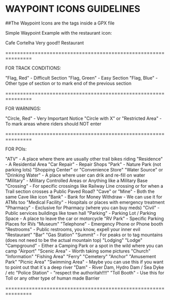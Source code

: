 # WAYPOINT ICONS GUIDELINES

##The Waypoint Icons are the <sym></sym> tags inside a GPX file

Simple Waypoint Example with the restaurant icon:

<wpt lat="37.25712776184082" lon="-7.956011295318604">
    <name>Cafe Cortelha</name>
    <desc>Very good!!</desc>
    <sym>Restaurant</sym>
</wpt>


===============================================================


FOR TRACK CONDITIONS:

"Flag, Red" - Difficult Section
"Flag, Green" - Easy Section
"Flag, Blue" - Other type of section or to mark end of the previous section

===============================================================

FOR WARNINGS:

"Circle, Red" - Very Important Notice
"Circle with X" or "Restricted Area" - To mark areas where riders should NOT enter

===============================================================

FOR POIs:

"ATV" - A place where there are usually other trail bikes riding
"Residence" - A Residential Area
"Car Repair" - Repair Shops
"Park" - Nature Park (not parking lots)
"Shopping Center" or "Convenience Store"
"Water Source" or "Drinking Water" - A place where user can drik and re-fill on water
"Military" - Military Controlled Areas or Anything like a Military Base
"Crossing" - For specific crossings like Railway Line crossing or for when a Trail section crosses a Public Paved Road?
"Cave" or "Mine" - Both the same Cave like icon
"Bank" - Bank for Money Withdraw - We can use it for ATMs too
"Medical Facility" - Hospitals or places with emergency treatment
"Pharmacy" - Exclusive for Pharmacy (where you can buy meds)
"Civil" - Public services buildings like town hall
"Parking" - Parking Lot / Parking Space - A place to leave the car or motorcycle
"RV Park" - Specific Parking Places for RVs
"Museum"
"Telephone" - Emergency Phone or Phone booth
"Restrooms" - Public restrooms, you know, expell your inner evil
"Restaurant"
"Bar"
"Gas Station"
"Summit" - For peaks or to tag mountains (does not need to be the actual mountain top)
"Lodging"
"Lodge"
"Campground" - Either a Camping Park or a spot in the wild where you can camp
"Airport"
"Scenic Area" - Worth taking some pictures
"Church"
"Information"
"Fishing Area"
"Ferry"
"Cemetery"
"Anchor"
"Amusement Park"
"Picnic Area"
"Swimming Area" - Maybe you can use this if you want to point out that it´s a deep river
"Dam" - River Dam, Hydro Dam / Sea Dyke / etc
"Police Station" - "respect the authoritah!!!!"
"Toll Booth" - Use this for Toll or any other type of human made Barrier

===============================================================
